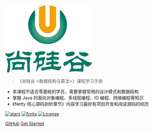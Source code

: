 ![logo](_media/atguigu_logo.png)

> 《尚硅谷 <数据结构与算法>》课程学习手册

* 本课程不适合零基础的学员，需要掌握常用的设计模式和数据结构
* 掌握 Java 的面向对象编程、多线程编程、IO 编程、网络编程等知识
* 《Netty 核心源码剖析章节》内容学习最好有项目开发和阅读源码的经历

[![stars](https://badgen.net/github/stars/dongzl/Data-Structures-Algorithm?icon=github&color=4ab8a1)](https://github.com/dongzl/Data-Structures-Algorithm) 
[![forks](https://badgen.net/github/forks/dongzl/Data-Structures-Algorithm?icon=github&color=4ab8a1)](https://github.com/dongzl/Data-Structures-Algorithm)
[![License](https://img.shields.io/badge/license-Apache%202-4EB1BA.svg)](https://www.apache.org/licenses/LICENSE-2.0.html)

[GitHub](https://github.com/dongzl/Data-Structures-Algorithm/)
[Get Started](README.md)